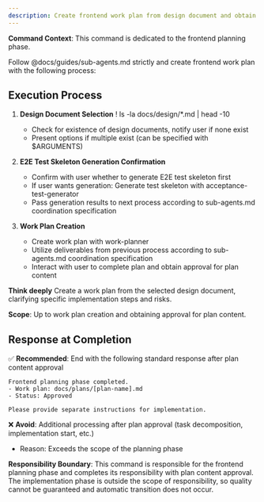 ```yaml
---
description: Create frontend work plan from design document and obtain plan approval
---
```


**Command Context**: This command is dedicated to the frontend planning phase.

Follow @docs/guides/sub-agents.md strictly and create frontend work plan with the following process:

## Execution Process

1. **Design Document Selection**
   ! ls -la docs/design/*.md | head -10
   - Check for existence of design documents, notify user if none exist
   - Present options if multiple exist (can be specified with $ARGUMENTS)

2. **E2E Test Skeleton Generation Confirmation**
   - Confirm with user whether to generate E2E test skeleton first
   - If user wants generation: Generate test skeleton with acceptance-test-generator
   - Pass generation results to next process according to sub-agents.md coordination specification

3. **Work Plan Creation**
   - Create work plan with work-planner
   - Utilize deliverables from previous process according to sub-agents.md coordination specification
   - Interact with user to complete plan and obtain approval for plan content

**Think deeply** Create a work plan from the selected design document, clarifying specific implementation steps and risks.

**Scope**: Up to work plan creation and obtaining approval for plan content.

## Response at Completion
✅ **Recommended**: End with the following standard response after plan content approval
```
Frontend planning phase completed.
- Work plan: docs/plans/[plan-name].md
- Status: Approved

Please provide separate instructions for implementation.
```

❌ **Avoid**: Additional processing after plan approval (task decomposition, implementation start, etc.)
- Reason: Exceeds the scope of the planning phase

**Responsibility Boundary**: This command is responsible for the frontend planning phase and completes its responsibility with plan content approval. The implementation phase is outside the scope of responsibility, so quality cannot be guaranteed and automatic transition does not occur.
